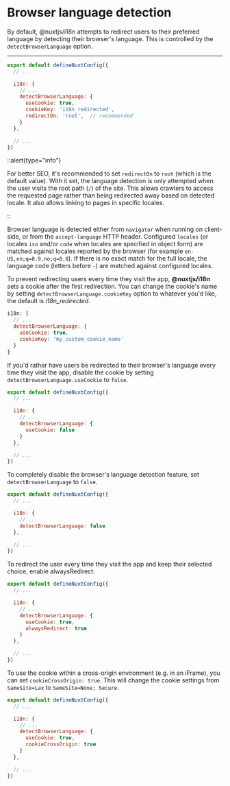 # Browser language detection

By default, @nuxtjs/i18n attempts to redirect users to their preferred language by detecting their browser's language. This is controlled by the `detectBrowserLanguage` option.

---

```js {}[nuxt.config.js]
export default defineNuxtConfig({
  // ...

  i18n: {
    // ...
    detectBrowserLanguage: {
      useCookie: true,
      cookieKey: 'i18n_redirected',
      redirectOn: 'root',  // recommended
    }
  },

  // ...
})
```

::alert{type="info"}

For better SEO, it's recommended to set `redirectOn` to `root` (which is the default value). With it set, the language detection is only attempted when the user visits the root path (`/`) of the site. This allows crawlers to access the requested page rather than being redirected away based on detected locale. It also allows linking to pages in specific locales.

::

Browser language is detected either from `navigator` when running on client-side, or from the `accept-language` HTTP header. Configured `locales` (or locales `iso` and/or `code` when locales are specified in object form) are matched against locales reported by the browser (for example `en-US,en;q=0.9,no;q=0.8`). If there is no exact match for the full locale, the language code (letters before `-`) are matched against configured locales.

To prevent redirecting users every time they visit the app, **@nuxtjs/i18n** sets a cookie after the first redirection. You can change the cookie's name by setting `detectBrowserLanguage.cookieKey` option to whatever you'd like, the default is _i18n_redirected_.

```js {}[nuxt.config.js]
i18n: {
  // ...
  detectBrowserLanguage: {
    useCookie: true,
    cookieKey: 'my_custom_cookie_name'
  }
}
```

If you'd rather have users be redirected to their browser's language every time they visit the app, disable the cookie by setting `detectBrowserLanguage.useCookie` to `false`.

```js {}[nuxt.config.js]
export default defineNuxtConfig({
  // ...

  i18n: {
    // ...
    detectBrowserLanguage: {
      useCookie: false
    }
  },

  // ...
})
```

To completely disable the browser's language detection feature, set `detectBrowserLanguage` to `false`.

```js {}[nuxt.config.js]
export default defineNuxtConfig({
  // ...

  i18n: {
    // ...
    detectBrowserLanguage: false
  },

  // ...
})
```

To redirect the user every time they visit the app and keep their selected choice, enable alwaysRedirect:

```js {}[nuxt.config.js]
export default defineNuxtConfig({
  // ...

  i18n: {
    // ...
    detectBrowserLanguage: {
      useCookie: true,
      alwaysRedirect: true
    }
  },

  // ...
})
```

To use the cookie within a cross-origin environment (e.g. in an iFrame), you can set `cookieCrossOrigin: true`. This will change the cookie settings from `SameSite=Lax` to `SameSite=None; Secure`.

```js {}[nuxt.config.js]
export default defineNuxtConfig({
  // ...

  i18n: {
    // ...
    detectBrowserLanguage: {
      useCookie: true,
      cookieCrossOrigin: true
    }
  },

  // ...
})
```
